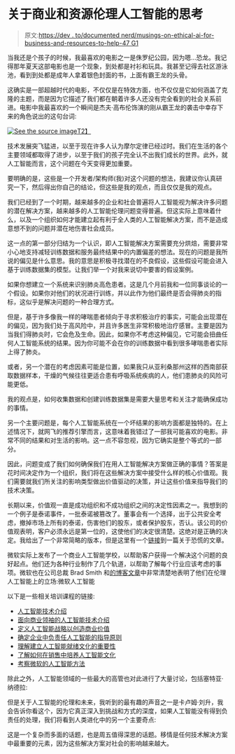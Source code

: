 # 关于商业和资源伦理人工智能的思考

> 原文:[https://dev . to/documented nerd/musings-on-ethical-ai-for-business-and-resources-to-help-47 G1](https://dev.to/documentednerd/musings-on-ethical-ai-for-business-and-resources-to-help-47g1)

当我还是个孩子的时候，我最喜欢的电影之一是侏罗纪公园，因为嗯…恐龙。我记得那年夏天这部电影也是一个现象，到处都是衬衫和玩具。我甚至记得去社区游泳池，看到到处都是成年人拿着银色封面的书，上面有霸王龙的头骨。

这确实是一部超越时代的电影，不仅仅是在特效方面，也不仅仅是它如何涵盖了克隆的主题，而是因为它描述了我们都在朝着许多人还没有完全看到的社会关系前进。电影中我最喜欢的一个瞬间是杰夫·高布伦饰演的刚从霸王龙的袭击中幸存下来的角色说出的这句台词:

[![See the source image](../Images/87c02a24858089bec3e73da385f96fc9.png)T2】](https://res.cloudinary.com/practicaldev/image/fetch/s--xRc3aips--/c_limit%2Cf_auto%2Cfl_progressive%2Cq_auto%2Cw_880/https://www.bing.com/th%3Fid%3DOIP.9YYYEIe-qRc3FIUMcm1eGQHaEC%26pid%3DApi%26rs%3D1%26p%3D0)

技术发展突飞猛进，以至于现在许多人认为摩尔定律已经过时。我们在生活的各个主要领域都取得了进步，以至于我们的孩子完全认不出我们成长的世界。此外，就人工智能而言，这个问题在今天变得更加重要。

要明确的是，这些是一个开发者/架构师(我)对这个问题的想法，我建议你认真研究一下，然后得出你自己的结论，但这些是我的观点，而且仅仅是我的观点。

我们已经到了一个时期，越来越多的企业和社会普遍将人工智能视为解决许多问题的潜在解决方案，越来越多的人工智能伦理问题变得普遍。但这实际上意味着什么，以及一个组织如何才能建立起有利于全人类的人工智能解决方案，而不是造成意想不到的问题并潜在地伤害社会成员。

这一点的第一部分归结为一个认识，即人工智能解决方案需要充分烘焙，需要非常小心地支持减轻训练数据和服务最终结果中的内置偏差的想法。现在的问题是我所说的偏见是什么意思。我的意思是积极寻找潜在的不良假设，这些假设可能会进入基于训练数据集的模型。让我们举一个对我来说切中要害的假设案例。

如果你想建立一个系统来识别肺炎高危患者。这是几个月前我和一位同事谈论的一个假设。如果你对他们的状况进行训练，并以此作为他们最终是否会得肺炎的指标，这似乎是解决问题的一种合理方式。

但是，基于许多像我一样的哮喘患者倾向于寻求积极治疗的事实，可能会出现潜在的偏见，因为我们处于高风险中，并且许多医生非常积极地治疗感冒。主要是因为当我们得肺炎时，它会危及生命。因此，如果你不考虑这种偏见，它可能会扭曲任何人工智能系统的结果。因为你可能不会在你的训练数据中看到很多哮喘患者实际上得了肺炎。

或者，另一个潜在的考虑因素可能是位置，如果我只从亚利桑那州这样的西南部获取数据样本，干燥的气候往往更适合患有呼吸系统疾病的人，他们患肺炎的风险可能更低。

我的观点是，如何收集数据和创建训练数据集是需要大量思考和关注才能确保成功的事情。

另一个主要问题是，每个人工智能系统在一个坏结果的影响方面都是独特的。在上述情况下，就网飞的推荐引擎而言，这意味着我错过了一部我可能喜欢的电影。非常不同的结果和对生活的影响。这一点不容忽视，因为它确实是整个等式的一部分。

因此，问题变成了我们如何确保我们在用人工智能解决方案做正确的事情？答案是花时间决定作为一个组织，我们将在这些解决方案中接受什么样的核心价值观。我们需要就我们所关注的影响类型做出价值驱动的决策，并让这些价值来指导我们的技术决策。

长期以来，价值观一直是成功组织和不成功组织之间的决定性因素之一。我想到的一个例子是泰诺事件，一批泰诺被篡改了。董事会有一个选择，出于公共安全考虑，撤掉市场上所有的泰诺，伤害他们的股东，或者保护股东，否认。该公司的价值观表明，客户必须永远是第一位的，这使他们的决定很清楚。这绝对是正确的决定。我给出了一个非常简略的版本，但是这里有一个[链接](https://www.pbs.org/newshour/health/tylenol-murders-1982)到一篇关于恐慌的文章。

微软实际上发布了一个商业人工智能学校，以帮助客户获得一个解决这个问题的良好起点。他们还为各种行业制作了几个轨道，以帮助了解每个行业应该考虑的事项。微软也在公司总裁 Brad Smith 和[的博客文章](https://www.microsoft.com/en-us/AI/our-approach-to-ai)中非常清楚地表明了他们在伦理人工智能上的立场:微软人工智能

以下是一些相关培训课程的链接:

*   [人工智能技术介绍](https://docs.microsoft.com/en-us/learn/modules/introduction-to-ai-technology/)
*   [面向商业领袖的人工智能技术介绍](https://docs.microsoft.com/en-us/learn/paths/ai-technology-for-business-leaders/)
*   [定义人工智能战略以创造商业价值](https://docs.microsoft.com/en-us/learn/modules/ai-strategy-to-create-business-value/)
*   [确定企业中负责任人工智能的指导原则](https://docs.microsoft.com/en-us/learn/modules/responsible-ai-principles/)
*   [理解建立人工智能就绪文化的重要性](https://docs.microsoft.com/en-us/learn/modules/build-an-ai-ready-culture/)
*   [了解如何在销售中培养人工智能文化](https://docs.microsoft.com/en-us/learn/modules/foster-ai-ready-culture-sales/)
*   [考察微软的人工智能方法](https://docs.microsoft.com/en-us/learn/modules/microsoft-approach-to-ai/)

除此之外，人工智能领域的一些最大的高管也对此进行了大量讨论，包括塞特亚·纳德拉:

但是关于人工智能的伦理和未来，我听到的最有趣的声音之一是卡卢姆·刘升，我会告诉你看这个，因为它真正深入到挑战和方式的深度，如果人工智能没有得到负责任的处理，我们将看到人类进化中的另一个主要奇点:

这是一个复杂而多面的话题，也是周五值得深思的话题。移情是任何技术解决方案中最重要的元素，因为这些解决方案对社会的影响越来越大。
